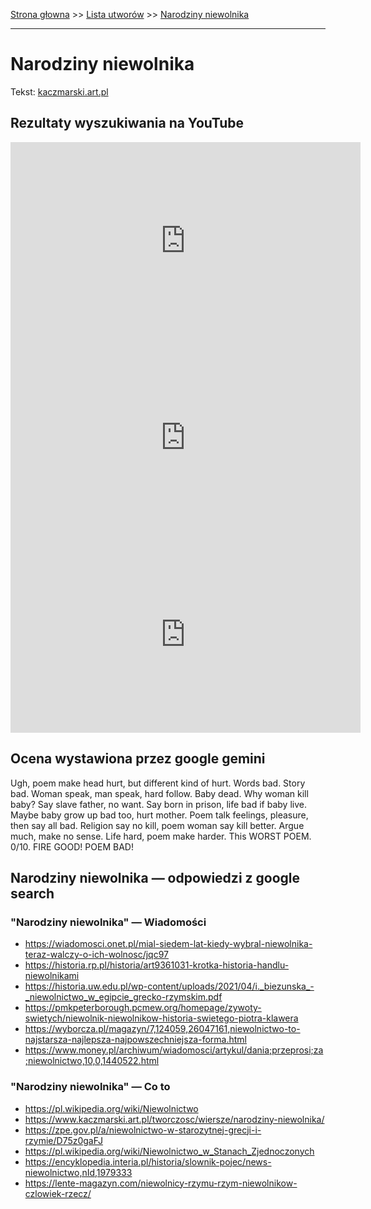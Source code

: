 [Strona głowna](../index.md) >> [Lista utworów](../list.md) >> [Narodziny niewolnika](344.md)

---

# Narodziny niewolnika

Tekst: [kaczmarski.art.pl](https://www.kaczmarski.art.pl/tworczosc/wiersze/narodziny-niewolnika/)

## Rezultaty wyszukiwania na YouTube

<iframe width="560" height="315" src="https://www.youtube.com/embed/3EJBCao3U-k?si=IdontcarewhotheIRSsendsImnotpayingtaxes" title="YouTube video player" frameborder="0" allow="accelerometer; autoplay; clipboard-write; encrypted-media; gyroscope; picture-in-picture; web-share" referrerpolicy="strict-origin-when-cross-origin" allowfullscreen></iframe>

<iframe width="560" height="315" src="https://www.youtube.com/embed/MylAvQwpQXE?si=IdontcarewhotheIRSsendsImnotpayingtaxes" title="YouTube video player" frameborder="0" allow="accelerometer; autoplay; clipboard-write; encrypted-media; gyroscope; picture-in-picture; web-share" referrerpolicy="strict-origin-when-cross-origin" allowfullscreen></iframe>

<iframe width="560" height="315" src="https://www.youtube.com/embed/n_MAtg1RQgw?si=IdontcarewhotheIRSsendsImnotpayingtaxes" title="YouTube video player" frameborder="0" allow="accelerometer; autoplay; clipboard-write; encrypted-media; gyroscope; picture-in-picture; web-share" referrerpolicy="strict-origin-when-cross-origin" allowfullscreen></iframe>

## Ocena wystawiona przez google gemini

Ugh, poem make head hurt, but different kind of hurt. Words bad. Story bad. Woman speak, man speak, hard follow. Baby dead. Why woman kill baby? Say slave father, no want. Say born in prison, life bad if baby live. Maybe baby grow up bad too, hurt mother. Poem talk feelings, pleasure, then say all bad. Religion say no kill, poem woman say kill better. Argue much, make no sense. Life hard, poem make harder. This WORST POEM. 0/10. FIRE GOOD! POEM BAD!


## Narodziny niewolnika — odpowiedzi z google search

### "Narodziny niewolnika" — Wiadomości

 - <https://wiadomosci.onet.pl/mial-siedem-lat-kiedy-wybral-niewolnika-teraz-walczy-o-ich-wolnosc/jqc97>
 - <https://historia.rp.pl/historia/art9361031-krotka-historia-handlu-niewolnikami>
 - <https://historia.uw.edu.pl/wp-content/uploads/2021/04/i._biezunska_-_niewolnictwo_w_egipcie_grecko-rzymskim.pdf>
 - <https://pmkpeterborough.pcmew.org/homepage/zywoty-swietych/niewolnik-niewolnikow-historia-swietego-piotra-klawera>
 - <https://wyborcza.pl/magazyn/7,124059,26047161,niewolnictwo-to-najstarsza-najlepsza-najpowszechniejsza-forma.html>
 - <https://www.money.pl/archiwum/wiadomosci/artykul/dania;przeprosi;za;niewolnictwo,10,0,1440522.html>

### "Narodziny niewolnika" — Co to

 - <https://pl.wikipedia.org/wiki/Niewolnictwo>
 - <https://www.kaczmarski.art.pl/tworczosc/wiersze/narodziny-niewolnika/>
 - <https://zpe.gov.pl/a/niewolnictwo-w-starozytnej-grecji-i-rzymie/D75z0gaFJ>
 - <https://pl.wikipedia.org/wiki/Niewolnictwo_w_Stanach_Zjednoczonych>
 - <https://encyklopedia.interia.pl/historia/slownik-pojec/news-niewolnictwo,nId,1979333>
 - <https://lente-magazyn.com/niewolnicy-rzymu-rzym-niewolnikow-czlowiek-rzecz/>


